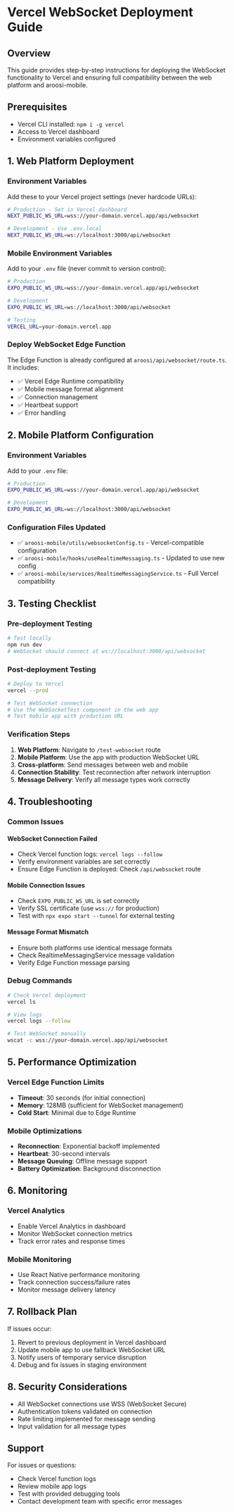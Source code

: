 # Vercel WebSocket Deployment Guide

## Overview
This guide provides step-by-step instructions for deploying the WebSocket functionality to Vercel and ensuring full compatibility between the web platform and aroosi-mobile.

## Prerequisites
- Vercel CLI installed: `npm i -g vercel`
- Access to Vercel dashboard
- Environment variables configured

## 1. Web Platform Deployment

### Environment Variables
Add these to your Vercel project settings (never hardcode URLs):

```bash
# Production - Set in Vercel dashboard
NEXT_PUBLIC_WS_URL=wss://your-domain.vercel.app/api/websocket

# Development - Use .env.local
NEXT_PUBLIC_WS_URL=ws://localhost:3000/api/websocket
```

### Mobile Environment Variables
Add to your `.env` file (never commit to version control):

```bash
# Production
EXPO_PUBLIC_WS_URL=wss://your-domain.vercel.app/api/websocket

# Development
EXPO_PUBLIC_WS_URL=ws://localhost:3000/api/websocket

# Testing
VERCEL_URL=your-domain.vercel.app
```

### Deploy WebSocket Edge Function
The Edge Function is already configured at `aroosi/api/websocket/route.ts`. It includes:
- ✅ Vercel Edge Runtime compatibility
- ✅ Mobile message format alignment
- ✅ Connection management
- ✅ Heartbeat support
- ✅ Error handling

## 2. Mobile Platform Configuration

### Environment Variables
Add to your `.env` file:

```bash
# Production
EXPO_PUBLIC_WS_URL=wss://your-domain.vercel.app/api/websocket

# Development
EXPO_PUBLIC_WS_URL=ws://localhost:3000/api/websocket
```

### Configuration Files Updated
- ✅ `aroosi-mobile/utils/websocketConfig.ts` - Vercel-compatible configuration
- ✅ `aroosi-mobile/hooks/useRealtimeMessaging.ts` - Updated to use new config
- ✅ `aroosi-mobile/services/RealtimeMessagingService.ts` - Full Vercel compatibility

## 3. Testing Checklist

### Pre-deployment Testing
```bash
# Test locally
npm run dev
# WebSocket should connect at ws://localhost:3000/api/websocket
```

### Post-deployment Testing
```bash
# Deploy to Vercel
vercel --prod

# Test WebSocket connection
# Use the WebSocketTest component in the web app
# Test mobile app with production URL
```

### Verification Steps
1. **Web Platform**: Navigate to `/test-websocket` route
2. **Mobile Platform**: Use the app with production WebSocket URL
3. **Cross-platform**: Send messages between web and mobile
4. **Connection Stability**: Test reconnection after network interruption
5. **Message Delivery**: Verify all message types work correctly

## 4. Troubleshooting

### Common Issues

#### WebSocket Connection Failed
- Check Vercel function logs: `vercel logs --follow`
- Verify environment variables are set correctly
- Ensure Edge Function is deployed: Check `/api/websocket` route

#### Mobile Connection Issues
- Check `EXPO_PUBLIC_WS_URL` is set correctly
- Verify SSL certificate (use `wss://` for production)
- Test with `npx expo start --tunnel` for external testing

#### Message Format Mismatch
- Ensure both platforms use identical message formats
- Check RealtimeMessagingService message validation
- Verify Edge Function message parsing

### Debug Commands
```bash
# Check Vercel deployment
vercel ls

# View logs
vercel logs --follow

# Test WebSocket manually
wscat -c wss://your-domain.vercel.app/api/websocket
```

## 5. Performance Optimization

### Vercel Edge Function Limits
- **Timeout**: 30 seconds (for initial connection)
- **Memory**: 128MB (sufficient for WebSocket management)
- **Cold Start**: Minimal due to Edge Runtime

### Mobile Optimizations
- **Reconnection**: Exponential backoff implemented
- **Heartbeat**: 30-second intervals
- **Message Queuing**: Offline message support
- **Battery Optimization**: Background disconnection

## 6. Monitoring

### Vercel Analytics
- Enable Vercel Analytics in dashboard
- Monitor WebSocket connection metrics
- Track error rates and response times

### Mobile Monitoring
- Use React Native performance monitoring
- Track connection success/failure rates
- Monitor message delivery latency

## 7. Rollback Plan

If issues occur:
1. Revert to previous deployment in Vercel dashboard
2. Update mobile app to use fallback WebSocket URL
3. Notify users of temporary service disruption
4. Debug and fix issues in staging environment

## 8. Security Considerations

- All WebSocket connections use WSS (WebSocket Secure)
- Authentication tokens validated on connection
- Rate limiting implemented for message sending
- Input validation for all message types

## Support
For issues or questions:
- Check Vercel function logs
- Review mobile app logs
- Test with provided debugging tools
- Contact development team with specific error messages